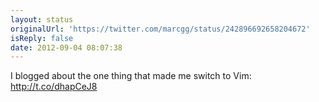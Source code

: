 ```yaml
---
layout: status
originalUrl: 'https://twitter.com/marcgg/status/242896692658204672'
isReply: false
date: 2012-09-04 08:07:38
---
```


I blogged about the one thing that made me switch to Vim: http://t.co/dhapCeJ8

